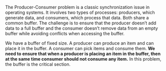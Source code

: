
The Producer-Consumer problem is a classic synchronization issue in operating systems. It involves two types of processes: producers, which generate data, and consumers, which process that data. Both share a common buffer. The challenge is to ensure that the producer doesn’t add data to a full buffer and the consumer doesn’t remove data from an empty buffer while avoiding conflicts when accessing the buffer.

We have a buffer of fixed size.
A producer can produce an item and can place it in the buffer.
A consumer can pick items and consume them.
**We need to ensure that when a producer is placing an item in the buffer, then at the same time consumer should not consume any item.** In this problem, the buffer is the critical section.


